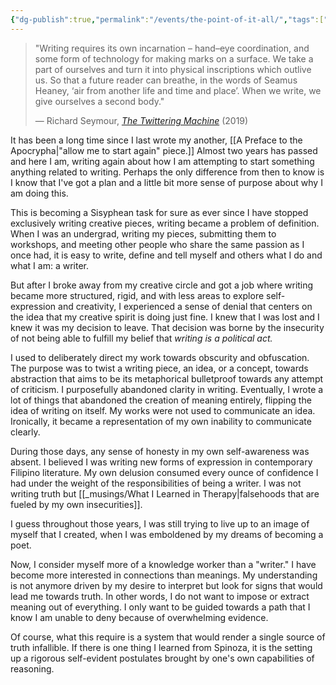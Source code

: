 ```yaml
---
{"dg-publish":true,"permalink":"/events/the-point-of-it-all/","tags":["writing"],"noteIcon":"","created":"2024-12-22"}
---
```


>"Writing requires its own incarnation – hand–eye coordination, and some form of technology for making marks on a surface. We take a part of ourselves and turn it into physical inscriptions which outlive us. So that a future reader can breathe, in the words of Seamus Heaney, ‘air from another life and time and place’. When we write, we give ourselves a second body."
>
>— Richard Seymour, *[The Twittering Machine](https://www.versobooks.com/en-gb/products/2505-the-twittering-machine)* (2019)

It has been a long time since I last wrote my another, [[A Preface to the Apocrypha\|"allow me to start again" piece.]] Almost two years has passed and here I am, writing again about how I am attempting to start something anything related to writing. Perhaps the only difference from then to know is I know that I've got a plan and a little bit more sense of purpose about why I am doing this.

This is becoming a Sisyphean task for sure as ever since I have stopped exclusively writing creative pieces, writing became a problem of definition. When I was an undergrad, writing my pieces, submitting them to workshops, and meeting other people who share the same passion as I once had, it is easy to write, define and tell myself and others what I do and what I am: a writer.

But after I broke away from my creative circle and got a job where writing became more structured, rigid, and with less areas to explore self-expression and creativity, I experienced a sense of denial that centers on the idea that my creative spirit is doing just fine. I knew that I was lost and I knew it was my decision to leave. That decision was borne by the insecurity of not being able to fulfill my belief that *writing is a political act.*

I used to deliberately direct my work towards obscurity and obfuscation. The purpose was to twist a writing piece, an idea, or a concept, towards abstraction that aims to be its metaphorical bulletproof towards any attempt of criticism. I purposefully abandoned clarity in writing. Eventually, I wrote a lot of things that abandoned the creation of meaning entirely, flipping the idea of writing on itself. My works were not used to communicate an idea. Ironically, it became a representation of my own inability to communicate clearly.

During those days, any sense of honesty in my own self-awareness was absent. I believed I was writing new forms of expression in contemporary Filipino literature. My own delusion consumed every ounce of confidence I had under the weight of the responsibilities of being a writer. I was not writing truth but [[_musings/What I Learned in Therapy\|falsehoods that are fueled by my own insecurities]].

I guess throughout those years, I was still trying to live up to an image of myself that I created, when I was emboldened by my dreams of becoming a poet. 

Now, I consider myself more of a knowledge worker than a "writer." I have become more interested in connections than meanings. My understanding is not anymore driven by my desire to interpret but look for signs that would lead me towards truth. In other words, I do not want to impose or extract meaning out of everything. I only want to be guided towards a path that I know I am unable to deny because of overwhelming evidence.

Of course, what this require is a system that would render a single source of truth infallible. If there is one thing I learned from Spinoza, it is the setting up a rigorous self-evident postulates brought by one's own capabilities of reasoning.
